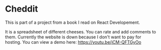 # Cheddit

This is part of a project from a book I read on React Developement.

It is a spreadsheet of different cheeses. You can rate and add comments to them. Currently the website is down because I don't want to pay for hosting.
You can view a demo here: https://youtu.be/jCM-QFTGyOo
